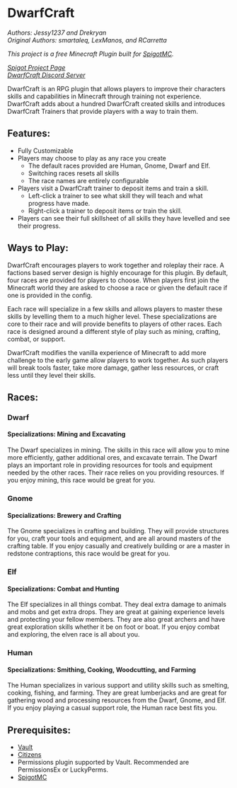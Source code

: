 # DwarfCraft

_Authors: Jessy1237 and Drekryan_  
_Original Authors: smartaleq, LexManos, and RCarretta_

_This project is a free Minecraft Plugin built for [SpigotMC](https://www.spigotmc.org)._

_[Spigot Project Page](https://www.spigotmc.org/resources/dwarfcraft.4118/)_  
_[DwarfCraft Discord Server](https://discord.gg/aFRpGfn)_

DwarfCraft is an RPG plugin that allows players to improve their characters skills 
and capabilities in Minecraft through training not experience. DwarfCraft adds about a hundred
DwarfCraft created skills and introduces DwarfCraft Trainers that provide players with a way to train them.

## Features:
* Fully Customizable
* Players may choose to play as any race you create
    * The default races provided are Human, Gnome, Dwarf and Elf.
    * Switching races resets all skills
    * The race names are entirely configurable
* Players visit a DwarfCraft trainer to deposit items and train a skill.
    * Left-click a trainer to see what skill they will teach and what progress
      have made.
    * Right-click a trainer to deposit items or train the skill.
* Players can see their full skillsheet of all skills they have levelled and
  see their progress.

## Ways to Play:
DwarfCraft encourages players to work together and roleplay their race. A factions based server design is
highly encourage for this plugin. By default, four races are provided for players to choose. When players 
first join the Minecraft world they are asked to choose a race or given the default race if one is provided 
in the config.

Each race will specialize in a few skills and allows players to master these skills by levelling them to a much
higher level. These specializations are core to their race and will provide benefits to players of other races.
Each race is designed around a different style of play such as mining, crafting, combat, or support.

DwarfCraft modifies the vanilla experience of Minecraft to add more challenge to the early game allow players
to work together. As such players will break tools faster, take more damage, gather less resources, or craft less until
they level their skills.

## Races:

### Dwarf
#### Specializations: Mining and Excavating
The Dwarf specializes in mining. The skills in this race will allow you to mine more efficiently, 
gather additional ores, and excavate terrain. The Dwarf plays an important role in providing resources for tools and 
equipment needed by the other races. Their race relies on you providing resources. If you enjoy mining, this race would 
be great for you.

### Gnome
#### Specializations: Brewery and Crafting
The Gnome specializes in crafting and building. They will provide structures for you, craft your tools and equipment, 
and are all around masters of the crafting table. If you enjoy casually and creatively building or are a master in 
redstone contraptions, this race would be great for you.

### Elf
#### Specializations: Combat and Hunting
The Elf specializes in all things combat. They deal extra damage to animals and mobs and get extra drops. They are great
at gaining experience levels and protecting your fellow members. They are also great archers and have great exploration 
skills whether it be on foot or boat. If you enjoy combat and exploring, the elven race is all about you.

### Human
#### Specializations: Smithing, Cooking, Woodcutting, and Farming
The Human specializes in various support and utility skills such as smelting, cooking, fishing, and farming. 
They are great lumberjacks and are great for gathering wood and processing resources from the Dwarf, Gnome, and 
Elf. If you enjoy playing a casual support role, the Human race best fits you.
  
## Prerequisites:
* [Vault](https://www.spigotmc.org/resources/vault.34315/)
* [Citizens](https://www.spigotmc.org/resources/citizens.13811/)
* Permissions plugin supported by Vault. Recommended are PermissionsEx or LuckyPerms.
* [SpigotMC](https://www.spigotmc.org/wiki/buildtools/)
